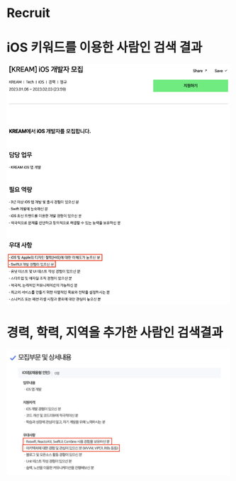 # Recruit


# iOS 키워드를 이용한 사람인 검색 결과
![1](/images/Blog/recruit/1.png)

# 경력, 학력, 지역을 추가한 사람인 검색결과
![2](/images/Blog/recruit/2.png)

